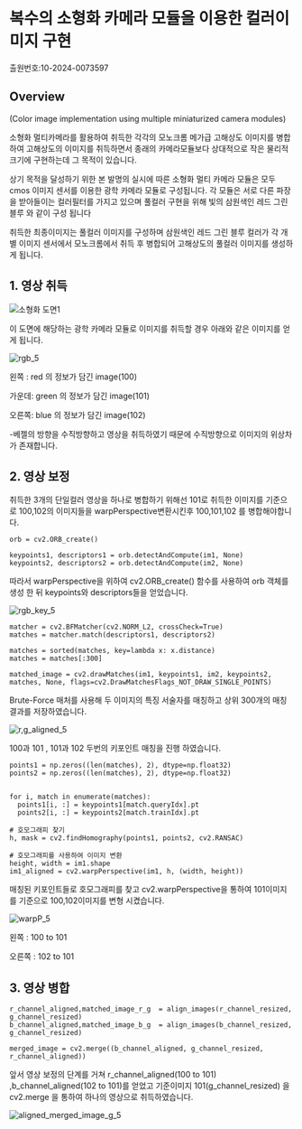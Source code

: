 # 복수의 소형화 카메라 모듈을 이용한 컬러이미지 구현

출원번호:10-2024-0073597

## Overview
(Color image implementation using multiple miniaturized camera modules)

소형화 멀티카메라를 활용하여 취득한 각각의 모노크롬 
메가급 고해상도 이미지를 병합하여 고해상도의 이미지를 취득하면서 종래의 카메라모듈보다 
상대적으로 작은 물리적 크기에 구현하는데 그 목적이 있습니다.

상기 목적을 달성하기 위한 본 발명의 실시에 따른 소형화 멀티 카메라 모듈은 모두 cmos 
이미지 센서를 이용한 광학 카메라 모듈로 구성됩니다. 각 모듈은 서로 다른 파장을 받아들이는 
컬러필터를 가지고 있으며 풀컬러 구현을 위해 빛의 삼원색인 레드 그린 블루 와 같이 구성
됩니다

취득한 최종이미지는 풀컬러 이미지를 구성하며 삼원색인 레드 그린 블루 컬러가 각 
개별 이미지 센서에서 모노크롬에서 취득 후 병합되어 고해상도의 풀컬러 이미지를 생성하게 됩니다.

## 1. 영상 취득
![소형화 도면1](https://github.com/k99885/Color_image_implementation_using_multiple_miniaturized_camera_modules/assets/157681578/b5135cb7-39b3-4517-8d4b-36831e509ab5)

이 도면에 해당하는 광학 카메라 모듈로 이미지를 취득할 경우 아래와 같은 이미지를 얻게 됩니다.

![rgb_5](https://github.com/k99885/Color_image_implementation_using_multiple_miniaturized_camera_modules/assets/157681578/bbd8b805-6806-4aa9-832c-a0e7092e9976)

왼쪽  : red 의 정보가 담긴 image(100)

가운데: green 의 정보가 담긴 image(101)

오른쪽: blue 의 정보가 담긴 image(102)

-베젤의 방향을 수직방향하고 영상을 취득하였기 때문에 수직방향으로 이미지의 위상차가 존재합니다.

## 2. 영상 보정

취득한 3개의 단일컬러 영상을 하나로 병합하기 위해선 101로 취득한 이미지를 기준으로 100,102의 이미지들을 warpPerspective변환시킨후 100,101,102 를 병합해야합니다.

```
orb = cv2.ORB_create()

keypoints1, descriptors1 = orb.detectAndCompute(im1, None)
keypoints2, descriptors2 = orb.detectAndCompute(im2, None)
```

따라서 warpPerspective을 위하여 cv2.ORB_create() 함수를 사용하여 orb 객체를 생성 한 뒤 keypoints와 descriptors들을 얻었습니다.

![rgb_key_5](https://github.com/k99885/Color_image_implementation_using_multiple_miniaturized_camera_modules/assets/157681578/b277fd2f-7d56-40ac-b52f-dbd8193c08b4)

```
matcher = cv2.BFMatcher(cv2.NORM_L2, crossCheck=True)
matches = matcher.match(descriptors1, descriptors2)

matches = sorted(matches, key=lambda x: x.distance)
matches = matches[:300]

matched_image = cv2.drawMatches(im1, keypoints1, im2, keypoints2, matches, None, flags=cv2.DrawMatchesFlags_NOT_DRAW_SINGLE_POINTS)

```
 Brute-Force 매처를 사용해 두 이미지의 특징 서술자를 매칭하고 상위 300개의 매칭 결과를 저장하였습니다.

![r,g_aligned_5](https://github.com/k99885/Color_image_implementation_using_multiple_miniaturized_camera_modules/assets/157681578/41881914-252a-445c-babd-7353a343d39f)

100과 101 , 101과 102 두번의 키포인트 매칭을 진행 하였습니다.

```
points1 = np.zeros((len(matches), 2), dtype=np.float32)
points2 = np.zeros((len(matches), 2), dtype=np.float32)


for i, match in enumerate(matches):
  points1[i, :] = keypoints1[match.queryIdx].pt
  points2[i, :] = keypoints2[match.trainIdx].pt

# 호모그래피 찾기
h, mask = cv2.findHomography(points1, points2, cv2.RANSAC)

# 호모그래피를 사용하여 이미지 변환
height, width = im1.shape
im1_aligned = cv2.warpPerspective(im1, h, (width, height))
```

매칭된 키포인트들로 호모그래피를 찾고 cv2.warpPerspective을 통하여 101이미지를 기준으로 100,102이미지를 변형 시켰습니다.

![warpP_5](https://github.com/k99885/Color_image_implementation_using_multiple_miniaturized_camera_modules/assets/157681578/ff117cf9-f4f5-4a61-ac51-1a5347135279)

왼쪽   : 100 to 101

오른쪽 : 102 to 101

## 3. 영상 병합

```
r_channel_aligned,matched_image_r_g  = align_images(r_channel_resized, g_channel_resized)
b_channel_aligned,matched_image_b_g  = align_images(b_channel_resized, g_channel_resized)

merged_image = cv2.merge((b_channel_aligned, g_channel_resized, r_channel_aligned))
```
앞서 영상 보정의 단계를 거쳐 r_channel_aligned(100 to 101) ,b_channel_aligned(102 to 101)를 얻었고 기준이미지 101(g_channel_resized) 을  cv2.merge 을 통하여 하나의 영상으로 취득하였습니다.

![aligned_merged_image_g_5](https://github.com/k99885/Color_image_implementation_using_multiple_miniaturized_camera_modules/assets/157681578/4560f6de-9719-43ce-bea7-ed722fcd5e5c)


